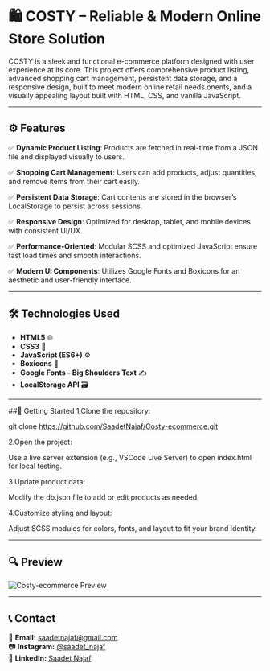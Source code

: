 # 🛍 COSTY – Reliable & Modern Online Store Solution

COSTY is a sleek and functional e-commerce platform designed with user experience at its core.
This project offers comprehensive product listing, advanced shopping cart management, persistent data storage, and a responsive design, built to meet modern online retail needs.onents, and a visually appealing layout built with HTML, CSS, and vanilla JavaScript.

---

## ⚙️ Features
✅ **Dynamic Product Listing**:
Products are fetched in real-time from a JSON file and displayed visually to users.

✅ **Shopping Cart Management**:
Users can add products, adjust quantities, and remove items from their cart easily.

✅ **Persistent Data Storage**:
Cart contents are stored in the browser’s LocalStorage to persist across sessions.

✅ **Responsive Design**:
Optimized for desktop, tablet, and mobile devices with consistent UI/UX.

✅ **Performance-Oriented**:
Modular SCSS and optimized JavaScript ensure fast load times and smooth interactions.

✅ **Modern UI Components**:
Utilizes Google Fonts and Boxicons for an aesthetic and user-friendly interface.

---

## 🛠 Technologies Used

- **HTML5** 🌐  
- **CSS3** 🎨  
- **JavaScript (ES6+)** ⚙️  
- **Boxicons** 🎯  
- **Google Fonts - Big Shoulders Text** ✍️  
- **LocalStorage API** 🗃️

---

##🎯 Getting Started 
1.Clone the repository:

git clone https://github.com/SaadetNajaf/Costy-ecommerce.git

2.Open the project:

Use a live server extension (e.g., VSCode Live Server) to open index.html for local testing.

3.Update product data:

Modify the db.json file to add or edit products as needed.

4.Customize styling and layout:

Adjust SCSS modules for colors, fonts, and layout to fit your brand identity.

---

## 🔍 Preview

![Costy-ecommerce Preview](costy-ecommerce.gif)

---

## 📞 Contact  

📩 **Email:** [saadetnajaf@gmail.com](mailto:saadetnajaf@gmail.com)  
📷 **Instagram:** [@saadet_najaf](https://www.instagram.com/saadet_najaf)  
💼 **LinkedIn:** [Saadet Najaf](https://www.linkedin.com/in/saadetnajaf/)  
